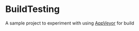 # BuildTesting
A sample project to experiment with using [AppVeyor](https://ci.appveyor.com/) for build
